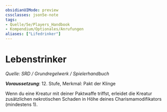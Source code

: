 ```yaml
---
obsidianUIMode: preview
cssclasses: json5e-note
tags:
- Quelle/5e/Players_Handbook
- Kompendium/Optionales/Anrufungen
aliases: ["Lifedrinker"]
---
```

# Lebenstrinker
*Quelle: SRD / Grundregelwerk / Spielerhandbuch*  

***Voraussetzung***: 12. Stufe, Merkmal: Pakt der Klinge 

Wenn du eine Kreatur mit deiner Paktwaffe triffst, erleidet die Kreatur zusätzlichen nekrotischen Schaden in Höhe deines Charismamodifikators (mindestens 1).